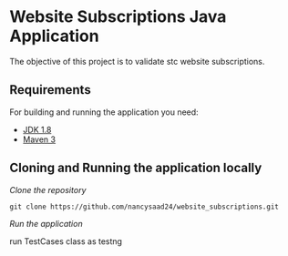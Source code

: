 # Website Subscriptions Java Application

The objective of this project is to validate stc website subscriptions.

## Requirements

For building and running the application you need:

- [JDK 1.8](http://www.oracle.com/technetwork/java/javase/downloads/jdk8-downloads-2133151.html)
- [Maven 3](https://maven.apache.org)

## Cloning and Running the application locally

*Clone the repository*

```shell
git clone https://github.com/nancysaad24/website_subscriptions.git
```

*Run the application*

run TestCases class as testng
